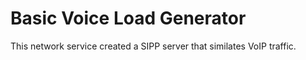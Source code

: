 # Basic Voice Load Generator

This network service created a SIPP server that similates VoIP traffic. 


